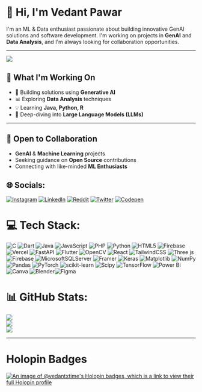 # 👋 Hi, I'm Vedant Pawar

I'm an ML & Data enthusiast passionate about building innovative GenAI solutions and software development. I'm working on projects in **GenAI** and **Data Analysis**, and I'm always looking for collaboration opportunities.

---

[![](https://visitcount.itsvg.in/api?id=codderv006&icon=0&color=1)](https://visitcount.itsvg.in)

## 🚀 What I'm Working On
- 🤖 Building solutions using **Generative AI**
- 📊 Exploring **Data Analysis** techniques
- 💡 Learning **Java, Python, R**
- 🧠 Deep-diving into **Large Language Models (LLMs)**

---

## 🤝 Open to Collaboration
- **GenAI** & **Machine Learning** projects
- Seeking guidance on **Open Source** contributions
- Connecting with like-minded **ML Enthusiasts**

## 🌐 Socials:
[![Instagram](https://img.shields.io/badge/Instagram-%23E4405F.svg?logo=Instagram&logoColor=white)](https://instagram.com/vedant.time) [![LinkedIn](https://img.shields.io/badge/LinkedIn-%230077B5.svg?logo=linkedin&logoColor=white)](https://linkedin.com/in/vedant-pawar) [![Reddit](https://img.shields.io/badge/Reddit-%23FF4500.svg?logo=Reddit&logoColor=white)](https://reddit.com/user/vedant_o0) [![Twitter](https://img.shields.io/badge/Twitter-%231DA1F2.svg?logo=Twitter&logoColor=white)](https://twitter.com/Vedant52455825) [![Codepen](https://img.shields.io/badge/Codepen-000000?style=for-the-badge&logo=codepen&logoColor=white)](https://codepen.io/codderv006) 

# 💻 Tech Stack:
![C](https://img.shields.io/badge/c-%2300599C.svg?style=flat&logo=c&logoColor=white) ![Dart](https://img.shields.io/badge/dart-%230175C2.svg?style=flat&logo=dart&logoColor=white) ![Java](https://img.shields.io/badge/java-%23ED8B00.svg?style=flat&logo=openjdk&logoColor=white) ![JavaScript](https://img.shields.io/badge/javascript-%23323330.svg?style=flat&logo=javascript&logoColor=%23F7DF1E) ![PHP](https://img.shields.io/badge/php-%23777BB4.svg?style=flat&logo=php&logoColor=white) ![Python](https://img.shields.io/badge/python-3670A0?style=flat&logo=python&logoColor=ffdd54) ![HTML5](https://img.shields.io/badge/github%20pages-121013?style=flat&logo=github&logoColor=white) ![Firebase](https://img.shields.io/badge/firebase-%23039BE5.svg?style=flat&logo=firebase) ![Vercel](https://img.shields.io/badge/django-%23092E20.svg?style=flat&logo=django&logoColor=white) ![FastAPI](https://img.shields.io/badge/FastAPI-005571?style=flat&logo=fastapi) ![Flutter](https://img.shields.io/badge/jquery-%230769AD.svg?style=flat&logo=jquery&logoColor=white) ![OpenCV](https://img.shields.io/badge/opencv-%23white.svg?style=flat&logo=opencv&logoColor=white) ![React](https://img.shields.io/badge/react-%2320232a.svg?style=flat&logo=react&logoColor=%2361DAFB) ![TailwindCSS](https://img.shields.io/badge/tailwindcss-%2338B2AC.svg?style=flat&logo=tailwind-css&logoColor=white) ![Three js](https://img.shields.io/badge/sqlite-%2307405e.svg?style=flat&logo=sqlite&logoColor=white) ![Firebase](https://img.shields.io/badge/Firebase-039BE5?style=flat&logo=Firebase&logoColor=white) ![MicrosoftSQLServer](https://img.shields.io/badge/Microsoft%20SQL%20Server-CC2927?style=flat&logo=microsoft%20sql%20server&logoColor=white) ![Framer](https://img.shields.io/badge/Framer-black?style=flat&logo=framer&logoColor=blue) ![Keras](https://img.shields.io/badge/Keras-%23D00000.svg?style=flat&logo=Keras&logoColor=white) ![Matplotlib](https://img.shields.io/badge/Matplotlib-%23ffffff.svg?style=flat&logo=Matplotlib&logoColor=black) ![NumPy](https://img.shields.io/badge/numpy-%23013243.svg?style=flat&logo=numpy&logoColor=white) ![Pandas](https://img.shields.io/badge/pandas-%23150458.svg?style=flat&logo=pandas&logoColor=white) ![PyTorch](https://img.shields.io/badge/PyTorch-%23EE4C2C.svg?style=flat&logo=PyTorch&logoColor=white) ![scikit-learn](https://img.shields.io/badge/scikit--learn-%23F7931E.svg?style=flat&logo=scikit-learn&logoColor=white) ![Scipy](https://img.shields.io/badge/SciPy-%230C55A5.svg?style=flat&logo=scipy&logoColor=%white) ![TensorFlow](https://img.shields.io/badge/TensorFlow-%23FF6F00.svg?style=flat&logo=TensorFlow&logoColor=white) ![Power Bi](https://img.shields.io/badge/power_bi-F2C811?style=flat&logo=powerbi&logoColor=black)![Canva](https://img.shields.io/badge/Canva-%2300C4CC.svg?style=flat&logo=Canva&logoColor=white) ![Blender](https://img.shields.io/badge/blender-%23F5792A.svg?style=flat&logo=blender&logoColor=white)![Figma](https://img.shields.io/badge/figma-%23F24E1E.svg?style=flat&logo=figma&logoColor=white) 
# 📊 GitHub Stats:
![](https://github-readme-stats.vercel.app/api?username=codderv006&theme=tokyonight&hide_border=false&include_all_commits=true&count_private=true)<br/>
![](https://github-readme-streak-stats.herokuapp.com/?user=codderv006&theme=tokyonight&hide_border=false)<br/>
![](https://github-readme-stats.vercel.app/api/top-langs/?username=codderv006&theme=tokyonight&hide_border=false&include_all_commits=true&count_private=true&layout=compact)

---

# Holopin Badges
[![An image of @vedantxtime's Holopin badges, which is a link to view their full Holopin profile](https://holopin.me/vedantxtime)](https://holopin.io/@vedantxtime)

<!-- Proudly created with GPRM ( https://gprm.itsvg.in ) -->

